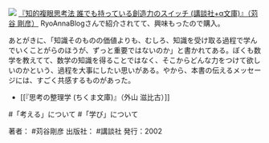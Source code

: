 
[![](https://images-fe.ssl-images-amazon.com/images/I/51ki33R%2BGqL._SL160_.jpg)](http://www.amazon.co.jp/exec/obidos/ASIN/4062566109/choiyaki81-22/ref=nosim)
[『知的複眼思考法 誰でも持っている創造力のスイッチ (講談社+α文庫)』（苅谷 剛彦）](http://www.amazon.co.jp/exec/obidos/ASIN/4062566109/choiyaki81-22/ref=nosim)
RyoAnnaBlogさんで紹介されてて、興味もったので購入。

あとがきに、「知識そのものの価値よりも、むしろ、知識を受け取る過程で学んでいくことがらのほうが、ずっと重要ではないのか」と書かれてある。ぼくも数学を教えてて、数学の知識を得ることではなく、そこからどんな力をつけて欲しいのかという、過程を大事にしたい思いがある。やから、本書の伝えるメッセージには、すごく共感するものがあった。

- [[『思考の整理学 (ちくま文庫)』（外山 滋比古）]]

#「考える」について #「学び」について 

著者： #苅谷剛彦
出版社： #講談社
発行：2002

